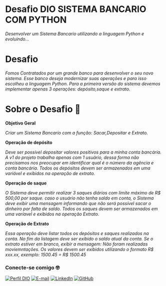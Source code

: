 

# Desafio DIO SISTEMA BANCARIO COM PYTHON

_Desenvolver um Sistema Bancario utilizando a linguagem Python e evoluindo..._

# Desafio
_Fomos Contratados por um grande banco para desenvolver o seu novo sistema. Esse banco deseja modernizar suas operações e para isso escolheu a linguagem Python. Para a primeira versão do sistema devemos implementar apenas 3 operações: depósito,saque e extrato._

# Sobre o Desafio 💭

**Objetivo Geral**

_Criar um Sistema Bancario com a função: Sacar,Depositar e Extrato._


**Operação de depósito**

_Deve ser possível depositar valores positivos para a minha conta bancária. A v1 do projeto trabalha apenas com 1 usuário, dessa forma não precisamos nos preocupar em identificar qual é o número da agência e conta bancária. Todos os depósitos devem ser armazenados em uma variável e exibidos na operação de extrato._

**Operação de saque**

_O Sistema deve permitir realizar 3 saques diários com limite máximo de R$ 500,00 por saque. caso o usuário não tenha saldo em conta, o Sistema deve exibir uma mensagem informando que não será possível sacar o dinheiro por falta de saldo. Todos os saques devem ser armazenados em uma varíavel e exibidos na operação Extrato._

**Operação de Extrato**

_Essa operação deve listar todos os depósitos e saques realizados na conta. No fim da listagem deve ser exibido o saldo atual da conta. Se o extrato estiver em branco, exibir a mensagem: Não foram realizadas moviemntações.
Os valores devem ser exibidos utilizando o formato R$ xxx.xx,
exemplo:
1500.45 = R$ 1500.45_



### Conecte-se comigo 🤓

[![Perfil DIO](https://img.shields.io/badge/-Meu%20Perfil%20na%20DIO-30A3DC?style=for-the-badge)](https://web.dio.me/users/alecsandertreds?tab=achievements)
[![E-mail](https://img.shields.io/badge/-Email-000?style=for-the-badge&logo=microsoft-outlook&logoColor=E94D5F)](mailto:alecsandertreds@uni9.edu.br)
[![LinkedIn](https://img.shields.io/badge/-LinkedIn-000?style=for-the-badge&logo=linkedin&logoColor=30A3DC)](https://www.linkedin.com/in/alecsander-teixeira-araujo-5512031b1/)
[![GitHub](https://img.shields.io/badge/GitHub-000?style=for-the-badge&logo=github&logoColor=30A3DC)](https://github.com/alecsanderTaraujo)
